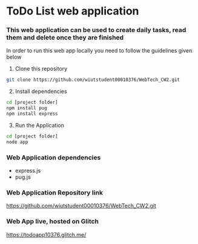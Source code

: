# ToDo List web application

### This web application can be used to create daily tasks, read them and delete once they are finished

In order to run this web app locally you need to follow the guidelines given below

1. Clone this repository
```bash
git clone https://github.com/wiutstudent00010376/WebTech_CW2.git
```

2. Install dependencies
```bash
cd [project folder]
npm install pug
npm install express
```

3. Run the Application
```bash
cd [project folder]
node app
```

### Web Application dependencies
- express.js
- pug.js

### Web Application Repository link
https://github.com/wiutstudent00010376/WebTech_CW2.git

### Web App live, hosted on Glitch
https://todoapp10376.glitch.me/
